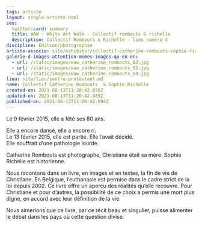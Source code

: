 ```yaml
---
tags: artiste
layout: single-artiste.html
seo:
  twitter:card: summary
  title: WAW - White Art Walk - Collectif rombouts & richelle
  description: Collectif Rombouts & Richelle - lieu numéro 4
discipline: Edition/photographie
artiste-associe: site/exhibitor/collectif-catherine-rombouts-sophie-richelle.md
galerie-d-images-attention-memes-images-qu-en-en:
  - url: /static/images/waw_catherine_rombouts_02.jpg
  - url: /static/images/waw_catherine_rombouts_03.jpg
  - url: /static/images/waw_catherine_rombouts_04.jpg
lieu: site/lieu/centre-protestant.md
name: Collectif Catherine Rombouts  & Sophie Richelle
created-on: 2021-08-13T11:20:42.876Z
updated-on: 2021-08-13T11:20:42.885Z
published-on: 2021-08-13T11:20:42.894Z
---
```

<!--StartFragment-->

Le 9 février 2015, elle a fêté ses 80 ans.

Elle a encore dansé, elle a encore ri. \
Le 13 février 2015, elle est partie. Elle l’avait décidé.\
Elle souffrait d’une pathologie lourde.

Catherine Rombouts est photographe, Christiane était sa mère. Sophie Richelle est historienne. 

Nous racontons dans un livre, en images et en textes, la fin de vie de Christiane. En Belgique, l’euthanasie est permise dans le cadre strict de la loi depuis 2002. Ce livre offre un aperçu des réalités qu’elle recouvre. Pour Christiane et pour d’autres, la possibilité de ce choix a permis une mort plus digne, en accord avec leur définition de la vie.

Nous aimerions que ce livre, par ce récit beau et singulier, puisse alimenter le débat dans les pays où cette question divise.



<!--EndFragment-->